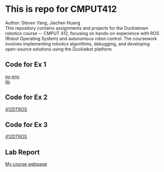 # This is repo for CMPUT412
Author: Steven Yang, Jiachen Huang <br>
This repository contains assignments and projects for the Duckietown robotics course -- CMPUT 412, focusing on hands-on experience with ROS (Robot Operating System) and autonomous robot control. The coursework involves implementing robotics algorithms, debugging, and developing open-source solutions using the Duckiebot platform.

## Code for Ex 1 
[py-env](https://github.com/StevenYang23/py_env) <br>
[lib](https://github.com/StevenYang23/lib)

## Code for Ex 2
[412DTROS](https://github.com/StevenYang23/412_DTROS)

## Code for Ex 3
[412DTROS](https://github.com/StevenYang23/412_DTROS)

## Lab Report
[My course webpage](https://sites.google.com/view/stevenydjm412/home?authuser=0)


